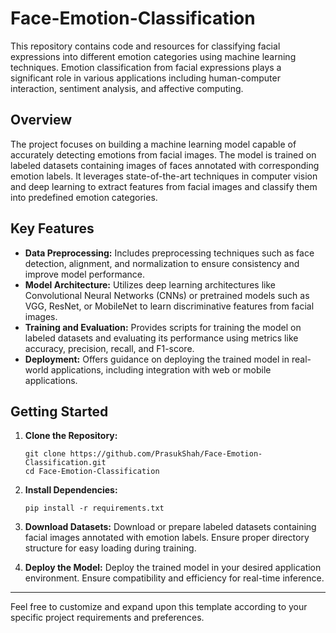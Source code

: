 # Face-Emotion-Classification

This repository contains code and resources for classifying facial expressions into different emotion categories using machine learning techniques. Emotion classification from facial expressions plays a significant role in various applications including human-computer interaction, sentiment analysis, and affective computing.

## Overview

The project focuses on building a machine learning model capable of accurately detecting emotions from facial images. The model is trained on labeled datasets containing images of faces annotated with corresponding emotion labels. It leverages state-of-the-art techniques in computer vision and deep learning to extract features from facial images and classify them into predefined emotion categories.

## Key Features

- **Data Preprocessing:** Includes preprocessing techniques such as face detection, alignment, and normalization to ensure consistency and improve model performance.
- **Model Architecture:** Utilizes deep learning architectures like Convolutional Neural Networks (CNNs) or pretrained models such as VGG, ResNet, or MobileNet to learn discriminative features from facial images.
- **Training and Evaluation:** Provides scripts for training the model on labeled datasets and evaluating its performance using metrics like accuracy, precision, recall, and F1-score.
- **Deployment:** Offers guidance on deploying the trained model in real-world applications, including integration with web or mobile applications.

## Getting Started

1. **Clone the Repository:**
   ```
   git clone https://github.com/PrasukShah/Face-Emotion-Classification.git
   cd Face-Emotion-Classification
   ```

2. **Install Dependencies:**
   ```
   pip install -r requirements.txt
   ```

3. **Download Datasets:**
   Download or prepare labeled datasets containing facial images annotated with emotion labels. Ensure proper directory structure for easy loading during training.

4. **Deploy the Model:**
   Deploy the trained model in your desired application environment. Ensure compatibility and efficiency for real-time inference.


---

Feel free to customize and expand upon this template according to your specific project requirements and preferences.
